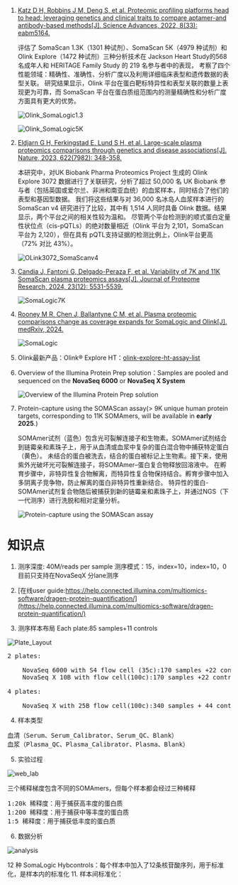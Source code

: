 1.  [Katz D H, Robbins J M, Deng S, et al. Proteomic profiling platforms head to head: leveraging genetics and clinical traits to compare aptamer-and antibody-based methods[J]. Science Advances, 2022, 8(33): eabm5164.](https://www.science.org/doi/full/10.1126/sciadv.abm5164)

    评估了 SomaScan 1.3K（1301 种试剂）、SomaScan 5K（4979 种试剂）和 Olink Explore（1472 种试剂）三种分析技术在 Jackson Heart Study的568名成年人和 HERITAGE Family Study 的 219 名参与者中的表现，
    考察了四个性能领域：精确性、准确性、分析广度以及利用详细临床表型和遗传数据的表型关联。
    研究结果显示，Olink 平台在蛋白靶标特异性和表型关联的数量上表现更为可靠，而 SomaScan 平台在蛋白质组范围内的测量精确性和分析广度方面具有更大的优势。

    ![Olink_SomaLogic1.3](./Olink_SomaLogic1.3K.jpg)

    ![Olink_SomaLogic5K](./Olink_SomaLogic5K.jpg)

2.  [Eldjarn G H, Ferkingstad E, Lund S H, et al. Large-scale plasma proteomics comparisons through genetics and disease associations[J]. Nature, 2023, 622(7982): 348-358.](https://www.nature.com/articles/s41586-023-06563-x)

    本研究中，对UK Biobank Pharma Proteomics Project 生成的 Olink Explore 3072 数据进行了关联研究，分析了超过 50,000 名 UK Biobank 参与者（包括英国或爱尔兰、非洲和南亚血统）的血浆样本，同时结合了他们的表型和基因型数据。
    我们将这些结果与对 36,000 名冰岛人血浆样本进行的 SomaScan v4 研究进行了比较，其中有 1,514 人同时具备 Olink 数据。结果显示，两个平台之间的相关性较为温和。
    尽管两个平台检测到的顺式蛋白定量性状位点（cis-pQTLs）的绝对数量相近（Olink 平台为 2,101，SomaScan 平台为 2,120），但在具有 pQTL支持证据的检测比例上，Olink平台更高（72% 对比 43%）。

    ![OLink3072_SomaScanv4](./Olink3072_SomaScanv4.png)

3.  [Candia J, Fantoni G, Delgado-Peraza F, et al. Variability of 7K and 11K SomaScan plasma proteomics assays[J]. Journal of Proteome Research, 2024, 23(12): 5531-5539.](https://pubs.acs.org/doi/full/10.1021/acs.jproteome.4c00667)

    ![SomaLogic7K](./SomaScan_7K.jpeg)

4.  [Rooney M R, Chen J, Ballantyne C M, et al. Plasma proteomic comparisons change as coverage expands for SomaLogic and Olink[J]. medRxiv, 2024.](https://pmc.ncbi.nlm.nih.gov/articles/PMC11261933/)

    ![SomaLogic](./Head-to-Head-Chart-v4.png)

5.  Olink最新产品：Olink® Explore HT：[olink-explore-ht-assay-list](./olink-explore-ht-assay-list.xlsx)

6.  Overview of the Illumina Protein Prep solution：Samples are pooled and sequenced on the **NovaSeq 6000** or **NovaSeq X System**

    ![Overview of the Illumina Protein Prep solution](./Overview_of_the_Illumina_Protein_Prep_solution.png)

7.  Protein-capture using the SOMAScan assay(> 9K unique human protein targets, corresponding to 11K SOMAmers, will be available in **early 2025**.)

    SOMAmer试剂（蓝色）包含光可裂解连接子和生物素。SOMAmer试剂结合到链霉亲和素珠子上，用于从血清或血浆中复杂的蛋白混合物中捕获特定蛋白（黄色）。
    未结合的蛋白被洗去，结合的蛋白被标记上生物素。接下来，使用紫外光破坏光可裂解连接子，将SOMAmer–蛋白复合物释放回溶液中。
   在孵育步骤中，非特异性复合物解离，而特异性复合物保持结合。孵育步骤中加入多阴离子竞争物，防止解离的蛋白非特异性重新结合。
    特异性的蛋白-SOMAmer试剂复合物随后被捕获到新的链霉亲和素珠子上，并通过NGS（下一代测序）进行洗脱和相对定量分析。

    ![Protein-capture using the SOMAScan assay](./Protein-capture-using-the-SOMAScan-assay.png)

# 知识点

1. 测序深度: 40M/reads per sample 测序模式：15，index=10，index=10，0 目前只支持在NovaSeqX 分lane测序

2. [在线user guide:https://help.connected.illumina.com/multiomics-software/dragen-protein-quantification/](https://help.connected.illumina.com/multiomics-software/dragen-protein-quantification/)

3. 测序样本布局 Each plate:85 samples+11 controls

![Plate_Layout](./Plate_Layout.png)

<pre>
2 plates:

    NovaSeq 6000 with S4 flow cell (35c):170 samples +22 controls
    NovaSeq X 10B with flow cell(100c):170 samples +22 controls

4 plates:

    NovaSeq X with 25B flow cell(100c):340 samples + 44 controls
</pre>

4.  样本类型
<pre>
血清（Serum、Serum_Calibrator、Serum_QC、Blank）
血浆（Plasma_QC、Plasma_Calibrator、Plasma、Blank）
</pre>

5.  实验过程

![web_lab](./wetlab.avif)

三个稀释梯度包含不同的SOMAmers，但每个样本都会经过三种稀释
<pre>
1:20k 稀释度：用于捕获高丰度的蛋白质
1:200 稀释度：用于捕获中等丰度的蛋白质
1:5 稀释度：用于捕获低丰度的蛋白质
</pre>

6.  数据分析

![analysis](./analysis.avif)


12 种 SomaLogic Hybcontrols：每个样本中加入了12条核苷酸序列，用于标准化，是样本内的标准化
11. 样本间标准化：
